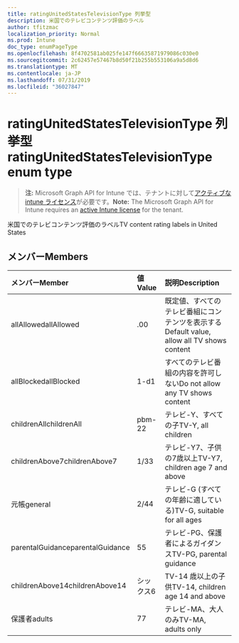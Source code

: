 ```yaml
---
title: ratingUnitedStatesTelevisionType 列挙型
description: 米国でのテレビコンテンツ評価のラベル
author: tfitzmac
localization_priority: Normal
ms.prod: Intune
doc_type: enumPageType
ms.openlocfilehash: 8f4702581ab025fe147f66635871979086c030e0
ms.sourcegitcommit: 2c62457e57467b8d50f21b255b553106a9a5d8d6
ms.translationtype: MT
ms.contentlocale: ja-JP
ms.lasthandoff: 07/31/2019
ms.locfileid: "36027847"
---
```

# <a name="ratingunitedstatestelevisiontype-enum-type"></a><span data-ttu-id="9eed3-103">ratingUnitedStatesTelevisionType 列挙型</span><span class="sxs-lookup"><span data-stu-id="9eed3-103">ratingUnitedStatesTelevisionType enum type</span></span>

> <span data-ttu-id="9eed3-104">**注:** Microsoft Graph API for Intune では、テナントに対して[アクティブな intune ライセンス](https://go.microsoft.com/fwlink/?linkid=839381)が必要です。</span><span class="sxs-lookup"><span data-stu-id="9eed3-104">**Note:** The Microsoft Graph API for Intune requires an [active Intune license](https://go.microsoft.com/fwlink/?linkid=839381) for the tenant.</span></span>

<span data-ttu-id="9eed3-105">米国でのテレビコンテンツ評価のラベル</span><span class="sxs-lookup"><span data-stu-id="9eed3-105">TV content rating labels in United States</span></span>

## <a name="members"></a><span data-ttu-id="9eed3-106">メンバー</span><span class="sxs-lookup"><span data-stu-id="9eed3-106">Members</span></span>
|<span data-ttu-id="9eed3-107">メンバー</span><span class="sxs-lookup"><span data-stu-id="9eed3-107">Member</span></span>|<span data-ttu-id="9eed3-108">値</span><span class="sxs-lookup"><span data-stu-id="9eed3-108">Value</span></span>|<span data-ttu-id="9eed3-109">説明</span><span class="sxs-lookup"><span data-stu-id="9eed3-109">Description</span></span>|
|:---|:---|:---|
|<span data-ttu-id="9eed3-110">allAllowed</span><span class="sxs-lookup"><span data-stu-id="9eed3-110">allAllowed</span></span>|<span data-ttu-id="9eed3-111">.0</span><span class="sxs-lookup"><span data-stu-id="9eed3-111">0</span></span>|<span data-ttu-id="9eed3-112">既定値、すべてのテレビ番組にコンテンツを表示する</span><span class="sxs-lookup"><span data-stu-id="9eed3-112">Default value, allow all TV shows content</span></span>|
|<span data-ttu-id="9eed3-113">allBlocked</span><span class="sxs-lookup"><span data-stu-id="9eed3-113">allBlocked</span></span>|<span data-ttu-id="9eed3-114">1-d</span><span class="sxs-lookup"><span data-stu-id="9eed3-114">1</span></span>|<span data-ttu-id="9eed3-115">すべてのテレビ番組の内容を許可しない</span><span class="sxs-lookup"><span data-stu-id="9eed3-115">Do not allow any TV shows content</span></span>|
|<span data-ttu-id="9eed3-116">childrenAll</span><span class="sxs-lookup"><span data-stu-id="9eed3-116">childrenAll</span></span>|<span data-ttu-id="9eed3-117">pbm-2</span><span class="sxs-lookup"><span data-stu-id="9eed3-117">2</span></span>|<span data-ttu-id="9eed3-118">テレビ-Y、すべての子</span><span class="sxs-lookup"><span data-stu-id="9eed3-118">TV-Y, all children</span></span>|
|<span data-ttu-id="9eed3-119">childrenAbove7</span><span class="sxs-lookup"><span data-stu-id="9eed3-119">childrenAbove7</span></span>|<span data-ttu-id="9eed3-120">1/3</span><span class="sxs-lookup"><span data-stu-id="9eed3-120">3</span></span>|<span data-ttu-id="9eed3-121">テレビ-Y7、子供の7歳以上</span><span class="sxs-lookup"><span data-stu-id="9eed3-121">TV-Y7, children age 7 and above</span></span>|
|<span data-ttu-id="9eed3-122">元帳</span><span class="sxs-lookup"><span data-stu-id="9eed3-122">general</span></span>|<span data-ttu-id="9eed3-123">2/4</span><span class="sxs-lookup"><span data-stu-id="9eed3-123">4</span></span>|<span data-ttu-id="9eed3-124">テレビ-G (すべての年齢に適している)</span><span class="sxs-lookup"><span data-stu-id="9eed3-124">TV-G, suitable for all ages</span></span>|
|<span data-ttu-id="9eed3-125">parentalGuidance</span><span class="sxs-lookup"><span data-stu-id="9eed3-125">parentalGuidance</span></span>|<span data-ttu-id="9eed3-126">5</span><span class="sxs-lookup"><span data-stu-id="9eed3-126">5</span></span>|<span data-ttu-id="9eed3-127">テレビ-PG、保護者によるガイダンス</span><span class="sxs-lookup"><span data-stu-id="9eed3-127">TV-PG, parental guidance</span></span>|
|<span data-ttu-id="9eed3-128">childrenAbove14</span><span class="sxs-lookup"><span data-stu-id="9eed3-128">childrenAbove14</span></span>|<span data-ttu-id="9eed3-129">シックス</span><span class="sxs-lookup"><span data-stu-id="9eed3-129">6</span></span>|<span data-ttu-id="9eed3-130">TV-14 歳以上の子供</span><span class="sxs-lookup"><span data-stu-id="9eed3-130">TV-14, children age 14 and above</span></span>|
|<span data-ttu-id="9eed3-131">保護者</span><span class="sxs-lookup"><span data-stu-id="9eed3-131">adults</span></span>|<span data-ttu-id="9eed3-132">7</span><span class="sxs-lookup"><span data-stu-id="9eed3-132">7</span></span>|<span data-ttu-id="9eed3-133">テレビ-MA、大人のみ</span><span class="sxs-lookup"><span data-stu-id="9eed3-133">TV-MA, adults only</span></span>|



